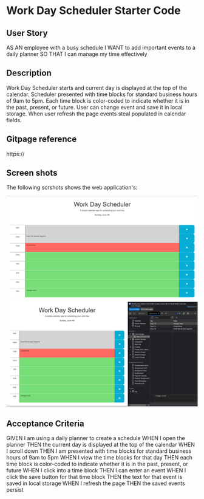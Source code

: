 # Work Day Scheduler Starter Code

## User Story
AS AN employee with a busy schedule
I WANT to add important events to a daily planner
SO THAT I can manage my time effectively

## Description

 Work Day Scheduler starts and current day is displayed at the top of the calendar. Scheduler presented with time blocks for standard business hours of 9am to 5pm.
 Each time block is color-coded to indicate whether it is in the past, present, or future. User can change event and save it in local storage. When user refresh the 
 page events steal populated in calendar fields. 

## Gitpage reference
https://

## Screen shots

The following scrshots shows the web application's:

![scrshot1](./assets/images/pg1.png)
![scrshot2](./assets/images/pg2.png)

## Acceptance Criteria
GIVEN I am using a daily planner to create a schedule
WHEN I open the planner
THEN the current day is displayed at the top of the calendar
WHEN I scroll down
THEN I am presented with time blocks for standard business hours of 9am to 5pm
WHEN I view the time blocks for that day
THEN each time block is color-coded to indicate whether it is in the past, present, or future
WHEN I click into a time block
THEN I can enter an event
WHEN I click the save button for that time block
THEN the text for that event is saved in local storage
WHEN I refresh the page
THEN the saved events persist
